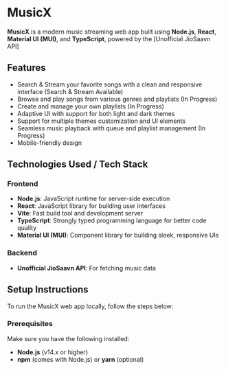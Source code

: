 # MusicX
**MusicX** is a modern music streaming web app built using **Node.js**, **React**, **Material UI (MUI)**, and **TypeScript**, powered by the [Unofficial JioSaavn API]

## Features

- Search & Stream your favorite songs with a clean and responsive interface (Search & Stream Available)
- Browse and play songs from various genres and playlists (In Progress)
- Create and manage your own playlists (In Progress)
- Adaptive UI with support for both light and dark themes
- Support for multiple themes customization and UI elements
- Seamless music playback with queue and playlist management (In Progress)
- Mobile-friendly design

## Technologies Used / Tech Stack
### Frontend
- **Node.js**: JavaScript runtime for server-side execution
- **React**: JavaScript library for building user interfaces
- **Vite**: Fast build tool and development server
- **TypeScript**: Strongly typed programming language for better code quality
- **Material UI (MUI)**: Component library for building sleek, responsive UIs

### Backend
- **Unofficial JioSaavn API**: For fetching music data

## Setup Instructions

To run the MusicX web app locally, follow the steps below:

### Prerequisites

Make sure you have the following installed:

- **Node.js** (v14.x or higher)
- **npm** (comes with Node.js) or **yarn** (optional)

